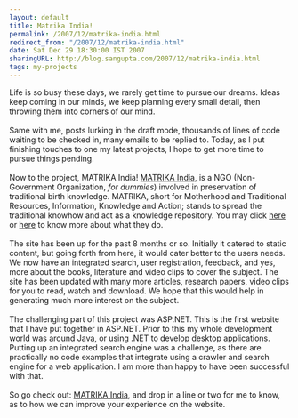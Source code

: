 ```yaml
---
layout: default
title: Matrika India!
permalink: /2007/12/matrika-india.html
redirect_from: "/2007/12/matrika-india.html"
date: Sat Dec 29 18:30:00 IST 2007
sharingURL: http://blog.sangupta.com/2007/12/matrika-india.html
tags: my-projects
---
```

Life is so busy these days, we rarely get time to pursue our dreams. Ideas keep coming in our minds, we keep planning every small detail, then throwing them into corners of our mind.
<br>
<br>Same with me, posts lurking in the draft mode, thousands of lines of code waiting to be checked in, many emails to be replied to. Today, as I put finishing touches to one my latest projects, I hope to get more time to pursue things pending.
<br>
<br>Now to the project, MATRIKA India! 
<a href="http://www.matrika-india.org" title="MATRIKA India">MATRIKA India</a>, is a NGO (Non-Government Organization, 
<i>for dummies</i>) involved in preservation of traditional birth knowledge. MATRIKA, short for Motherhood and Traditional Resources, Information, Knowledge and Action; stands to spread the traditional knowhow and act as a knowledge repository. You may click 
<a href="http://www.matrika-india.org/AboutUs.html" title="About MATRIKA">here</a> or 
<a href="http://www.matrika-india.org/WhyMatrika.html" title="Why MATRIKA?">here</a> to know more about what they do.
<br>
<br>The site has been up for the past 8 months or so. Initially it catered to static content, but going forth from here, it would cater better to the users needs. We now have an integrated search, user registration, feedback, and yes, more about the books, literature and video clips to cover the subject. The site has been updated with many more articles, research papers, video clips for you to read, watch and download. We hope that this would help in generating much more interest on the subject.
<br>
<br>The challenging part of this project was ASP.NET. This is the first website that I have put together in ASP.NET. Prior to this my whole development world was around Java, or using .NET to develop desktop applications. Putting up an integrated search engine was a challenge, as there are practically no code examples that integrate using a crawler and search engine for a web application. I am more than happy to have been successful with that.
<br>
<br>So go check out: 
<a href="http://www.matrika-india.org/">MATRIKA India</a>, and drop in a line or two for me to know, as to how we can improve your experience on the website.
